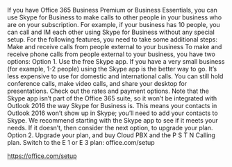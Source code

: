 If you have Office 365 Business Premium or Business Essentials, you can use Skype for Business to make calls to other people in your business who are on your subscription. For example, if your business has 10 people, you can call and IM each other using Skype for Business without any special setup.
For the following features, you need to take some additional steps:
Make and receive calls from people external to your business
To make and receive phone calls from people external to your business, you have two options:
Option 1. Use the free Skype app. If you have a very small business (for example, 1-2 people) using the Skype app is the better way to go. It’s less expensive to use for domestic and international calls. You can still hold conference calls, make video calls, and share your desktop for presentations. Check out the rates and payment options.
Note that the Skype app isn’t part of the Office 365 suite, so it won’t be integrated with Outlook 2016 the way Skype for Business is. This means your contacts in Outlook 2016 won’t show up in Skype; you’ll need to add your contacts to Skype.
We recommend starting with the Skype app to see if it meets your needs. If it doesn’t, then consider the next option, to upgrade your plan.
Option 2. Upgrade your plan, and buy Cloud PBX and the P S T N Calling plan.
Switch to the E 1 or E 3 plan:
office.com/setup

https://office.com/setup

